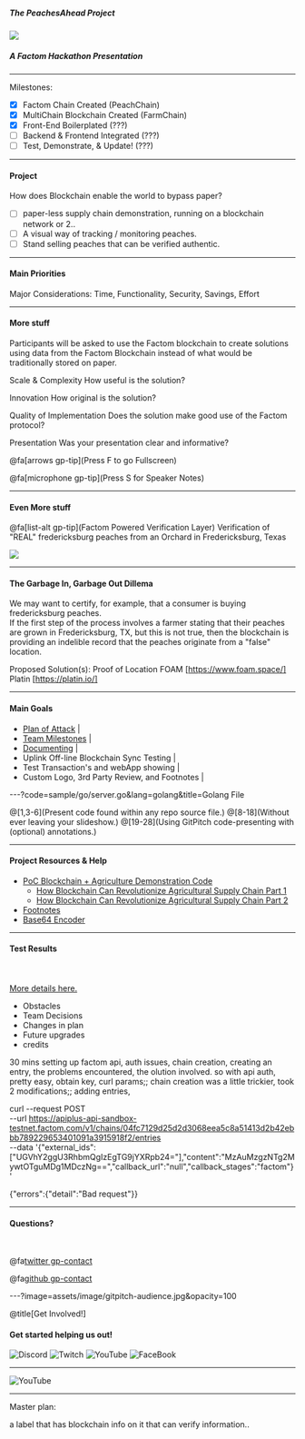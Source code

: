 ##### The PeachesAhead Project

<img src="https://image.ibb.co/dPnWL8/giphy.gif" style="background:none; border:none; box-shadow:none;">

##### A Factom Hackathon Presentation 

---

Milestones:

- [X] Factom Chain Created (PeachChain)
- [X] MultiChain Blockchain Created (FarmChain)
- [X] Front-End Boilerplated (???)
- [ ] Backend & Frontend Integrated (???)
- [ ] Test, Demonstrate, & Update! (???)

---

#### Project 

How does Blockchain enable the world to bypass paper?

- [ ] paper-less supply chain demonstration, running on a blockchain network or 2..
- [ ] A visual way of tracking / monitoring peaches.
- [ ] Stand selling peaches that can be verified authentic. 

---

#### Main Priorities

Major Considerations:
Time, Functionality, Security, Savings, Effort

---

#### More stuff

Participants will be asked to use the Factom blockchain to create solutions using data from the Factom Blockchain instead of what would be traditionally stored on paper.

Scale & Complexity 
How useful is the solution?

Innovation
How original is the solution?

Quality of Implementation
Does the solution make good use of the Factom protocol?

Presentation
Was your presentation clear and informative?

@fa[arrows gp-tip](Press F to go Fullscreen)

@fa[microphone gp-tip](Press S for Speaker Notes)


---

#### Even More stuff

@fa[list-alt gp-tip](Factom Powered Verification Layer)
Verification of "REAL" fredericksburg peaches from an Orchard in Fredericksburg, Texas

<img src="http://www.texaspeaches.com/images/heading03.jpg" style="background:none; border:none; box-shadow:none;">

---

#### The Garbage In, Garbage Out Dillema

We may want to certify, for example, that a consumer is buying fredericksburg peaches. <br>
If the first step of the process involves a farmer stating that their peaches are grown in Fredericksburg, TX, but this is not true, then the blockchain is providing an indelible record that the peaches originate from a "false" location. 

Proposed Solution(s): Proof of Location
FOAM [https://www.foam.space/]
Platin [https://platin.io/]

---

#### Main Goals

- [Plan of Attack](https://hackernoon.com/building-your-own-bitcoin-satellite-node-6061d3c93e7) |
- [Team Milestones](https://medium.com/@notgrubles/building-your-own-bitcoin-satellite-node-part-2-software-installation-a94a0b85d089) |
- [Documenting](https://hackernoon.com/building-your-own-bitcoin-satellite-node-part-3-dish-alignment-1306b4c21326) |
- Uplink Off-line Blockchain Sync Testing |
- Test Transaction's and webApp showing |
- Custom Logo, 3rd Party Review, and Footnotes |

---?code=sample/go/server.go&lang=golang&title=Golang File

@[1,3-6](Present code found within any repo source file.)
@[8-18](Without ever leaving your slideshow.)
@[19-28](Using GitPitch code-presenting with (optional) annotations.)

---

#### Project Resources & Help

- [PoC Blockchain + Agriculture Demonstration Code](https://github.com/AravindNico/blockchain_agri_usecase)
  + [How Blockchain Can Revolutionize Agricultural Supply Chain Part 1](http://radiostud.io/blockchain-can-revolutionize-agricultural-supply-chain-part-1) 
  + [How Blockchain Can Revolutionize Agricultural Supply Chain Part 2](http://radiostud.io/blockchain-can-revolutionize-agricultural-supply-chain-part-2)
- [Footnotes](https://github.com/gitpitch/gitpitch/wiki/Footnote-Setting)
- [Base64 Encoder](https://www.base64encode.org/)

---

#### Test Results

<br>
<div class="left">
    <i class="fa fa-user-secret fa-5x" aria-hidden="true"> </i><br>
    <a href="https://gitpitch.com/pro-features" class="pro-link">
    More details here.</a>
</div>
<div class="right">
    <ul>
        <li>Obstacles</li>
        <li>Team Decisions</li>
        <li>Changes in plan</li>
        <li>Future upgrades</li>
        <li>credits</li>
    </ul>
</div>

30 mins setting up factom api, auth issues, chain creation, creating an entry, the problems encountered, the olution involved.
so with api auth, pretty easy, obtain key, curl params;;
chain creation was a little trickier, took 2 modifications;;
adding entries,

curl --request POST \
  --url https://apiplus-api-sandbox-testnet.factom.com/v1/chains/04fc7129d25d2d3068eea5c8a51413d2b42ebbb789229653401091a3915918f2/entries \
  --data '{"external_ids":["UGVhY2ggU3RhbmQgIzEgTG9jYXRpb24="],"content":"MzAuMzgzNTg2MywtOTguMDg1MDczNg==","callback_url":"null","callback_stages":"factom"}'
  
{"errors":{"detail":"Bad request"}}



---

#### Questions?

<br>

@fa[twitter gp-contact](@TeamPeachesAhead)

@fa[github gp-contact](TeamPeachesAhead)


---?image=assets/image/gitpitch-audience.jpg&opacity=100

@title[Get Involved!]

#### Get started helping us out!

![Discord](https://github.com/unibitlabs/vigilant-barnacle/blob/master/assets/image/discord.png?raw=true)
![Twitch](https://github.com/unibitlabs/vigilant-barnacle/blob/master/assets/image/twitch.png?raw=true)
![YouTube](https://github.com/unibitlabs/vigilant-barnacle/blob/master/assets/image/youtube.png?raw=true)
![FaceBook](https://github.com/unibitlabs/vigilant-barnacle/blob/master/assets/image/find-us-on-facebook.png?raw=true)

---


![YouTube](https://www.youtube.com/embed/_c691Myl8sA)



---

Master plan:

a label that has blockchain info on it that can verify information.. 
